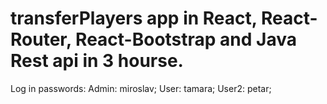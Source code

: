 # transferPlayers app in React, React-Router, React-Bootstrap and Java Rest api in 3 hourse.

Log in passwords:
  Admin: miroslav;
  User: tamara;
  User2: petar;
